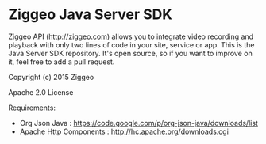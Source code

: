 Ziggeo Java Server SDK
=========================

Ziggeo API (http://ziggeo.com) allows you to integrate video recording and playback with only
two lines of code in your site, service or app. This is the Java Server SDK repository. It's open source,
so if you want to improve on it, feel free to add a pull request.

Copyright (c) 2015 Ziggeo

Apache 2.0 License

Requirements:
- Org Json Java : https://code.google.com/p/org-json-java/downloads/list
- Apache Http Components : http://hc.apache.org/downloads.cgi